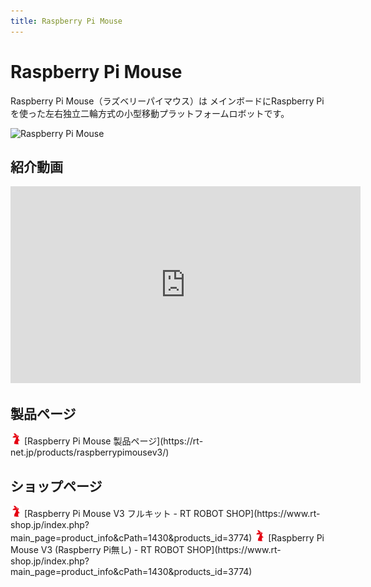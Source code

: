 ```yaml
---
title: Raspberry Pi Mouse
---
```


# Raspberry Pi Mouse

Raspberry Pi Mouse（ラズベリーパイマウス）は
メインボードにRaspberry Piを使った左右独立二輪方式の小型移動プラットフォームロボットです。

![Raspberry Pi Mouse](https://rt-net.github.io/images/raspberry-pi-mouse/Raspberry-Pi-Mouse.png)

## 紹介動画

<iframe width="560" height="315" src="https://www.youtube.com/embed/GmsPzN2n2ak" title="YouTube video player" frameborder="0" allow="accelerometer; autoplay; clipboard-write; encrypted-media; gyroscope; picture-in-picture" allowfullscreen></iframe>

## 製品ページ

<img src='../img/rt-logo-32x32.png' alt='RT' width='18px'>
[Raspberry Pi Mouse 製品ページ](https://rt-net.jp/products/raspberrypimousev3/)

## ショップページ

<img src='../img/rt-logo-32x32.png' alt='RT' width='18px'>
[Raspberry Pi Mouse V3 フルキット - RT ROBOT SHOP](https://www.rt-shop.jp/index.php?main_page=product_info&cPath=1430&products_id=3774)

<img src='../img/rt-logo-32x32.png' alt='RT' width='18px'>
[Raspberry Pi Mouse V3 (Raspberry Pi無し) - RT ROBOT SHOP](https://www.rt-shop.jp/index.php?main_page=product_info&cPath=1430&products_id=3774)
